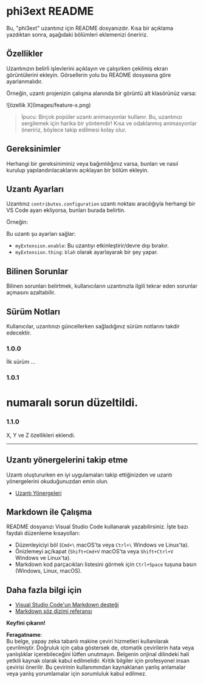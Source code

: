 # phi3ext README

Bu, "phi3ext" uzantınız için README dosyanızdır. Kısa bir açıklama yazdıktan sonra, aşağıdaki bölümleri eklemenizi öneririz.

## Özellikler

Uzantınızın belirli işlevlerini açıklayın ve çalışırken çekilmiş ekran görüntülerini ekleyin. Görsellerin yolu bu README dosyasına göre ayarlanmalıdır.

Örneğin, uzantı projenizin çalışma alanında bir görüntü alt klasörünüz varsa:

\!\[özellik X\]\(images/feature-x.png\)

> İpucu: Birçok popüler uzantı animasyonlar kullanır. Bu, uzantınızı sergilemek için harika bir yöntemdir! Kısa ve odaklanmış animasyonlar öneririz, böylece takip edilmesi kolay olur.

## Gereksinimler

Herhangi bir gereksiniminiz veya bağımlılığınız varsa, bunları ve nasıl kurulup yapılandırılacaklarını açıklayan bir bölüm ekleyin.

## Uzantı Ayarları

Uzantınız `contributes.configuration` uzantı noktası aracılığıyla herhangi bir VS Code ayarı ekliyorsa, bunları burada belirtin.

Örneğin:

Bu uzantı şu ayarları sağlar:

* `myExtension.enable`: Bu uzantıyı etkinleştirir/devre dışı bırakır.  
* `myExtension.thing`: `blah` olarak ayarlayarak bir şey yapar.

## Bilinen Sorunlar

Bilinen sorunları belirtmek, kullanıcıların uzantınızla ilgili tekrar eden sorunlar açmasını azaltabilir.

## Sürüm Notları

Kullanıcılar, uzantınızı güncellerken sağladığınız sürüm notlarını takdir edecektir.

### 1.0.0

İlk sürüm ...

### 1.0.1

# numaralı sorun düzeltildi.

### 1.1.0

X, Y ve Z özellikleri eklendi.

---

## Uzantı yönergelerini takip etme

Uzantı oluştururken en iyi uygulamaları takip ettiğinizden ve uzantı yönergelerini okuduğunuzdan emin olun.

* [Uzantı Yönergeleri](https://code.visualstudio.com/api/references/extension-guidelines?WT.mc_id=aiml-137032-kinfeylo)

## Markdown ile Çalışma

README dosyanızı Visual Studio Code kullanarak yazabilirsiniz. İşte bazı faydalı düzenleme kısayolları:

* Düzenleyiciyi böl (`Cmd+\` macOS'ta veya `Ctrl+\` Windows ve Linux'ta).  
* Önizlemeyi aç/kapat (`Shift+Cmd+V` macOS'ta veya `Shift+Ctrl+V` Windows ve Linux'ta).  
* Markdown kod parçacıkları listesini görmek için `Ctrl+Space` tuşuna basın (Windows, Linux, macOS).

## Daha fazla bilgi için

* [Visual Studio Code'un Markdown desteği](http://code.visualstudio.com/docs/languages/markdown?WT.mc_id=aiml-137032-kinfeylo)  
* [Markdown söz dizimi referansı](https://help.github.com/articles/markdown-basics/)

**Keyfini çıkarın!**

**Feragatname**:  
Bu belge, yapay zeka tabanlı makine çeviri hizmetleri kullanılarak çevrilmiştir. Doğruluk için çaba göstersek de, otomatik çevirilerin hata veya yanlışlıklar içerebileceğini lütfen unutmayın. Belgenin orijinal dilindeki hali yetkili kaynak olarak kabul edilmelidir. Kritik bilgiler için profesyonel insan çevirisi önerilir. Bu çevirinin kullanımından kaynaklanan yanlış anlamalar veya yanlış yorumlamalar için sorumluluk kabul edilmez.